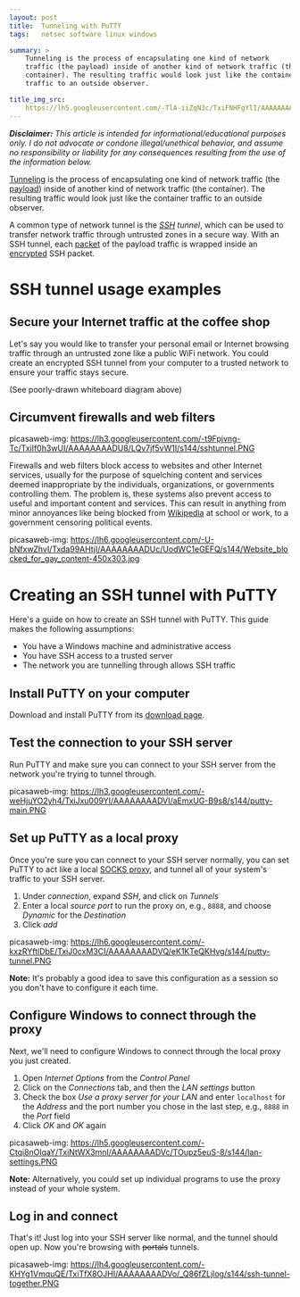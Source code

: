 ```yaml
---
layout: post
title:  Tunneling with PuTTY
tags:   netsec software linux windows

summary: >
    Tunneling is the process of encapsulating one kind of network
    traffic (the payload) inside of another kind of network traffic (the
    container). The resulting traffic would look just like the container
    traffic to an outside observer.

title_img_src:
    https://lh5.googleusercontent.com/-TlA-iiZqN3c/TxiFNHFgYlI/AAAAAAAADU0/gvW_wv3gexo/s144/2012-01-19_10-20-54_403.jpg
---
```


_**Disclaimer:** This article is intended for informational/educational
purposes only. I do not advocate or condone illegal/unethical behavior, and
assume no responsibility or liability for any consequences resulting from the
use of the information below._

[Tunneling][wp-tunneling] is the process of encapsulating one kind of network
traffic (the [payload][]) inside of another kind of network traffic (the
container). The resulting traffic would look just like the container traffic to
an outside observer.

[payload]: http://en.wikipedia.org/wiki/Payload_(computing)
[wp-tunneling]: http://en.wikipedia.org/wiki/Tunneling_protocol

A common type of network tunnel is the *[SSH][] tunnel*, which can be used to
transfer network traffic through untrusted zones in a secure way. With an SSH
tunnel, each [packet][] of the payload traffic is wrapped inside an
[encrypted][encrypt] SSH packet.

[ssh]: http://en.wikipedia.org/wiki/Secure_Shell
[packet]: http://en.wikipedia.org/wiki/Network_packet
[encrypt]: http://en.wikipedia.org/wiki/Encryption

# SSH tunnel usage examples

## Secure your Internet traffic at the coffee shop

Let's say you would like to transfer your personal email or Internet browsing
traffic through an untrusted zone like a public WiFi network. You could
create an encrypted SSH tunnel from your computer to a trusted network to
ensure your traffic stays secure.

(See poorly-drawn whiteboard diagram above)

## Circumvent firewalls and web filters

picasaweb-img: https://lh3.googleusercontent.com/-t9Fpjvng-Tc/TxiIf0h3wUI/AAAAAAAADU8/LQv7jf5vW1I/s144/sshtunnel.PNG

Firewalls and web filters block access to websites and other Internet services,
usually for the purpose of squelching content and services deemed inappropriate
by the individuals, organizations, or governments controlling them. The problem
is, these systems also prevent access to useful and important content and
services. This can result in anything from minor annoyances like being
blocked from [Wikipedia][wp] at school or work, to a government censoring
political events.

[wp]: http://en.wikipedia.org

picasaweb-img: https://lh6.googleusercontent.com/-U-bNfxwZhvI/Txda99AHtjI/AAAAAAAADUc/UodWC1eGEFQ/s144/Website_blocked_for_gay_content-450x303.jpg

# Creating an SSH tunnel with PuTTY

Here's a guide on how to create an SSH tunnel with PuTTY. This
guide makes the following assumptions:

- You have a Windows machine and administrative access
- You have SSH access to a trusted server
- The network you are tunnelling through allows SSH traffic


## Install PuTTY on your computer

Download and install PuTTY from its [download page][putty-download].

[putty-download]: http://www.chiark.greenend.org.uk/~sgtatham/putty/download.html

## Test the connection to your SSH server

Run PuTTY and make sure you can connect to your SSH server from the network
you're trying to tunnel through.

picasaweb-img: https://lh3.googleusercontent.com/-weHjuYO2yh4/TxiJxu009YI/AAAAAAAADVI/aEmxUG-B9s8/s144/putty-main.PNG

## Set up PuTTY as a local proxy

Once you're sure you can connect to your SSH server normally, you can set PuTTY
to act like a local [SOCKS proxy][socks], and tunnel all of your system's
traffic to your SSH server.

[socks]: http://en.wikipedia.org/wiki/SOCKS

1. Under *connection*, expand *SSH*, and click on *Tunnels*
1. Enter a local *source port* to run the proxy on, e.g., `8888`, and
choose *Dynamic* for the *Destination*
1. Click *add*

picasaweb-img: https://lh6.googleusercontent.com/-kxzRYftlDbE/TxiJ0cxM3CI/AAAAAAAADVQ/eK1KTeQKHvg/s144/putty-tunnel.PNG

**Note:** It's probably a good idea to save this configuration as a session
so you don't have to configure it each time.

## Configure Windows to connect through the proxy

Next, we'll need to configure Windows to connect through the local proxy you
just created.

1. Open *Internet Options* from the *Control Panel*
1. Click on the *Connections* tab, and then the *LAN settings* button
1. Check the box *Use a proxy server for your LAN* and enter `localhost` for
the *Address* and the port number you chose in the last step, e.g., `8888` in
the *Port* field
1. Click *OK* and *OK* again

picasaweb-img: https://lh5.googleusercontent.com/-Ctqi8nOlqaY/TxiNtWX3mnI/AAAAAAAADVc/TOupz5euS-8/s144/lan-settings.PNG

**Note:** Alternatively, you could set up individual programs to use the proxy
instead of your whole system.

## Log in and connect

That's it! Just log into your SSH server like normal, and the tunnel should
open up. Now you're browsing with <del>portals</del> tunnels.

picasaweb-img: https://lh4.googleusercontent.com/-KHYg1VmquQE/TxiTfX8OJHI/AAAAAAAADVo/_Q86fZLjlog/s144/ssh-tunnel-together.PNG

